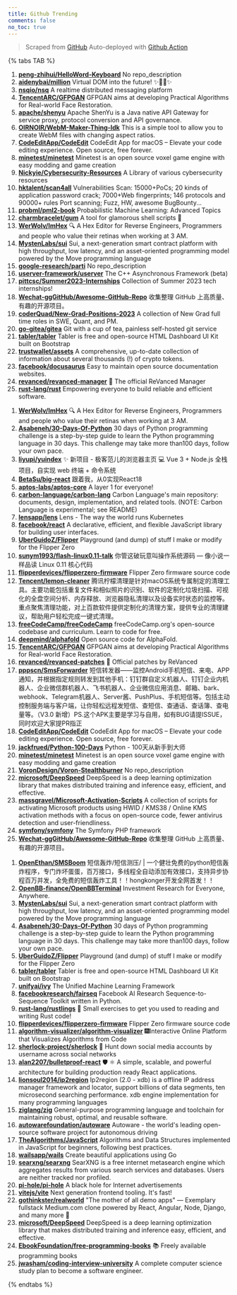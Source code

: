 ```yaml
---
title: Github Trending
comments: false
no_toc: true
---
```


> Scraped from [GitHub](https://github.com/trending)
Auto-deployed with [Github Action](https://docs.github.com/en/actions)

{% tabs TAB %}
<!-- tab Daily -->
1. [**peng-zhihui/HelloWord-Keyboard**](https://github.com/peng-zhihui/HelloWord-Keyboard)
No repo_description
2. [**aidenybai/million**](https://github.com/aidenybai/million)
Virtual DOM into the future! ✨🦁🚀✨
3. [**nsqio/nsq**](https://github.com/nsqio/nsq)
A realtime distributed messaging platform
4. [**TencentARC/GFPGAN**](https://github.com/TencentARC/GFPGAN)
GFPGAN aims at developing Practical Algorithms for Real-world Face Restoration.
5. [**apache/shenyu**](https://github.com/apache/shenyu)
Apache ShenYu is a Java native API Gateway for service proxy, protocol conversion and API governance.
6. [**OIRNOIR/WebM-Maker-Thing-Idk**](https://github.com/OIRNOIR/WebM-Maker-Thing-Idk)
This is a simple tool to allow you to create WebM files with changing aspect ratios.
7. [**CodeEditApp/CodeEdit**](https://github.com/CodeEditApp/CodeEdit)
CodeEdit App for macOS – Elevate your code editing experience. Open source, free forever.
8. [**minetest/minetest**](https://github.com/minetest/minetest)
Minetest is an open source voxel game engine with easy modding and game creation
9. [**Nickyie/Cybersecurity-Resources**](https://github.com/Nickyie/Cybersecurity-Resources)
A Library of various cybersecurity resources
10. [**hktalent/scan4all**](https://github.com/hktalent/scan4all)
Vulnerabilities Scan: 15000+PoCs; 20 kinds of application password crack; 7000+Web fingerprints; 146 protocols and 90000+ rules Port scanning; Fuzz, HW, awesome BugBounty...
11. [**probml/pml2-book**](https://github.com/probml/pml2-book)
Probabilistic Machine Learning: Advanced Topics
12. [**charmbracelet/gum**](https://github.com/charmbracelet/gum)
A tool for glamorous shell scripts 🎀
13. [**WerWolv/ImHex**](https://github.com/WerWolv/ImHex)
🔍 A Hex Editor for Reverse Engineers, Programmers and people who value their retinas when working at 3 AM.
14. [**MystenLabs/sui**](https://github.com/MystenLabs/sui)
Sui, a next-generation smart contract platform with high throughput, low latency, and an asset-oriented programming model powered by the Move programming language
15. [**google-research/parti**](https://github.com/google-research/parti)
No repo_description
16. [**userver-framework/userver**](https://github.com/userver-framework/userver)
The C++ Asynchronous Framework (beta)
17. [**pittcsc/Summer2023-Internships**](https://github.com/pittcsc/Summer2023-Internships)
Collection of Summer 2023 tech internships!
18. [**Wechat-ggGitHub/Awesome-GitHub-Repo**](https://github.com/Wechat-ggGitHub/Awesome-GitHub-Repo)
收集整理 GitHub 上高质量、有趣的开源项目。
19. [**coderQuad/New-Grad-Positions-2023**](https://github.com/coderQuad/New-Grad-Positions-2023)
A collection of New Grad full time roles in SWE, Quant, and PM.
20. [**go-gitea/gitea**](https://github.com/go-gitea/gitea)
Git with a cup of tea, painless self-hosted git service
21. [**tabler/tabler**](https://github.com/tabler/tabler)
Tabler is free and open-source HTML Dashboard UI Kit built on Bootstrap
22. [**trustwallet/assets**](https://github.com/trustwallet/assets)
A comprehensive, up-to-date collection of information about several thousands (!) of crypto tokens.
23. [**facebook/docusaurus**](https://github.com/facebook/docusaurus)
Easy to maintain open source documentation websites.
24. [**revanced/revanced-manager**](https://github.com/revanced/revanced-manager)
💊 The official ReVanced Manager
25. [**rust-lang/rust**](https://github.com/rust-lang/rust)
Empowering everyone to build reliable and efficient software.
<!-- endtab -->
<!-- tab Weekly -->
1. [**WerWolv/ImHex**](https://github.com/WerWolv/ImHex)
🔍 A Hex Editor for Reverse Engineers, Programmers and people who value their retinas when working at 3 AM.
2. [**Asabeneh/30-Days-Of-Python**](https://github.com/Asabeneh/30-Days-Of-Python)
30 days of Python programming challenge is a step-by-step guide to learn the Python programming language in 30 days. This challenge may take more than100 days, follow your own pace.
3. [**liyupi/yuindex**](https://github.com/liyupi/yuindex)
✨ 新项目 - 极客范儿的浏览器主页 💻 Vue 3 + Node.js 全栈项目，自实现 web 终端 + 命令系统
4. [**BetaSu/big-react**](https://github.com/BetaSu/big-react)
跟着我，从0实现React18
5. [**aptos-labs/aptos-core**](https://github.com/aptos-labs/aptos-core)
A layer 1 for everyone!
6. [**carbon-language/carbon-lang**](https://github.com/carbon-language/carbon-lang)
Carbon Language's main repository: documents, design, implementation, and related tools. (NOTE: Carbon Language is experimental; see README)
7. [**lensapp/lens**](https://github.com/lensapp/lens)
Lens - The way the world runs Kubernetes
8. [**facebook/react**](https://github.com/facebook/react)
A declarative, efficient, and flexible JavaScript library for building user interfaces.
9. [**UberGuidoZ/Flipper**](https://github.com/UberGuidoZ/Flipper)
Playground (and dump) of stuff I make or modify for the Flipper Zero
10. [**sunym1993/flash-linux0.11-talk**](https://github.com/sunym1993/flash-linux0.11-talk)
你管这破玩意叫操作系统源码 — 像小说一样品读 Linux 0.11 核心代码
11. [**flipperdevices/flipperzero-firmware**](https://github.com/flipperdevices/flipperzero-firmware)
Flipper Zero firmware source code
12. [**Tencent/lemon-cleaner**](https://github.com/Tencent/lemon-cleaner)
腾讯柠檬清理是针对macOS系统专属制定的清理工具。主要功能包括重复文件和相似照片的识别、软件的定制化垃圾扫描、可视化的全盘空间分析、内存释放、浏览器隐私清理以及设备实时状态的监控等。重点聚焦清理功能，对上百款软件提供定制化的清理方案，提供专业的清理建议，帮助用户轻松完成一键式清理。
13. [**freeCodeCamp/freeCodeCamp**](https://github.com/freeCodeCamp/freeCodeCamp)
freeCodeCamp.org's open-source codebase and curriculum. Learn to code for free.
14. [**deepmind/alphafold**](https://github.com/deepmind/alphafold)
Open source code for AlphaFold.
15. [**TencentARC/GFPGAN**](https://github.com/TencentARC/GFPGAN)
GFPGAN aims at developing Practical Algorithms for Real-world Face Restoration.
16. [**revanced/revanced-patches**](https://github.com/revanced/revanced-patches)
🧩 Official patches by ReVanced
17. [**pppscn/SmsForwarder**](https://github.com/pppscn/SmsForwarder)
短信转发器——监控Android手机短信、来电、APP通知，并根据指定规则转发到其他手机：钉钉群自定义机器人、钉钉企业内机器人、企业微信群机器人、飞书机器人、企业微信应用消息、邮箱、bark、webhook、Telegram机器人、Server酱、PushPlus、手机短信等。包括主动控制服务端与客户端，让你轻松远程发短信、查短信、查通话、查话簿、查电量等。（V3.0 新增）PS.这个APK主要是学习与自用，如有BUG请提ISSUE，同时欢迎大家提PR指正
18. [**CodeEditApp/CodeEdit**](https://github.com/CodeEditApp/CodeEdit)
CodeEdit App for macOS – Elevate your code editing experience. Open source, free forever.
19. [**jackfrued/Python-100-Days**](https://github.com/jackfrued/Python-100-Days)
Python - 100天从新手到大师
20. [**minetest/minetest**](https://github.com/minetest/minetest)
Minetest is an open source voxel game engine with easy modding and game creation
21. [**VoronDesign/Voron-Stealthburner**](https://github.com/VoronDesign/Voron-Stealthburner)
No repo_description
22. [**microsoft/DeepSpeed**](https://github.com/microsoft/DeepSpeed)
DeepSpeed is a deep learning optimization library that makes distributed training and inference easy, efficient, and effective.
23. [**massgravel/Microsoft-Activation-Scripts**](https://github.com/massgravel/Microsoft-Activation-Scripts)
A collection of scripts for activating Microsoft products using HWID / KMS38 / Online KMS activation methods with a focus on open-source code, fewer antivirus detection and user-friendliness.
24. [**symfony/symfony**](https://github.com/symfony/symfony)
The Symfony PHP framework
25. [**Wechat-ggGitHub/Awesome-GitHub-Repo**](https://github.com/Wechat-ggGitHub/Awesome-GitHub-Repo)
收集整理 GitHub 上高质量、有趣的开源项目。
<!-- endtab -->
<!-- tab Monthly -->
1. [**OpenEthan/SMSBoom**](https://github.com/OpenEthan/SMSBoom)
短信轰炸/短信测压/ | 一个健壮免费的python短信轰炸程序，专门炸坏蛋蛋，百万接口，多线程全自动添加有效接口，支持异步协程百万并发，全免费的短信轰炸工具！！hongkonger开发全网首发！！
2. [**OpenBB-finance/OpenBBTerminal**](https://github.com/OpenBB-finance/OpenBBTerminal)
Investment Research for Everyone, Anywhere.
3. [**MystenLabs/sui**](https://github.com/MystenLabs/sui)
Sui, a next-generation smart contract platform with high throughput, low latency, and an asset-oriented programming model powered by the Move programming language
4. [**Asabeneh/30-Days-Of-Python**](https://github.com/Asabeneh/30-Days-Of-Python)
30 days of Python programming challenge is a step-by-step guide to learn the Python programming language in 30 days. This challenge may take more than100 days, follow your own pace.
5. [**UberGuidoZ/Flipper**](https://github.com/UberGuidoZ/Flipper)
Playground (and dump) of stuff I make or modify for the Flipper Zero
6. [**tabler/tabler**](https://github.com/tabler/tabler)
Tabler is free and open-source HTML Dashboard UI Kit built on Bootstrap
7. [**unifyai/ivy**](https://github.com/unifyai/ivy)
The Unified Machine Learning Framework
8. [**facebookresearch/fairseq**](https://github.com/facebookresearch/fairseq)
Facebook AI Research Sequence-to-Sequence Toolkit written in Python.
9. [**rust-lang/rustlings**](https://github.com/rust-lang/rustlings)
🦀 Small exercises to get you used to reading and writing Rust code!
10. [**flipperdevices/flipperzero-firmware**](https://github.com/flipperdevices/flipperzero-firmware)
Flipper Zero firmware source code
11. [**algorithm-visualizer/algorithm-visualizer**](https://github.com/algorithm-visualizer/algorithm-visualizer)
🎆Interactive Online Platform that Visualizes Algorithms from Code
12. [**sherlock-project/sherlock**](https://github.com/sherlock-project/sherlock)
🔎 Hunt down social media accounts by username across social networks
13. [**alan2207/bulletproof-react**](https://github.com/alan2207/bulletproof-react)
🛡️ ⚛️ A simple, scalable, and powerful architecture for building production ready React applications.
14. [**lionsoul2014/ip2region**](https://github.com/lionsoul2014/ip2region)
Ip2region (2.0 - xdb) is a offline IP address manager framework and locator, support billions of data segments, ten microsecond searching performance. xdb engine implementation for many programming languages
15. [**ziglang/zig**](https://github.com/ziglang/zig)
General-purpose programming language and toolchain for maintaining robust, optimal, and reusable software.
16. [**autowarefoundation/autoware**](https://github.com/autowarefoundation/autoware)
Autoware - the world's leading open-source software project for autonomous driving
17. [**TheAlgorithms/JavaScript**](https://github.com/TheAlgorithms/JavaScript)
Algorithms and Data Structures implemented in JavaScript for beginners, following best practices.
18. [**wailsapp/wails**](https://github.com/wailsapp/wails)
Create beautiful applications using Go
19. [**searxng/searxng**](https://github.com/searxng/searxng)
SearXNG is a free internet metasearch engine which aggregates results from various search services and databases. Users are neither tracked nor profiled.
20. [**pi-hole/pi-hole**](https://github.com/pi-hole/pi-hole)
A black hole for Internet advertisements
21. [**vitejs/vite**](https://github.com/vitejs/vite)
Next generation frontend tooling. It's fast!
22. [**gothinkster/realworld**](https://github.com/gothinkster/realworld)
"The mother of all demo apps" — Exemplary fullstack Medium.com clone powered by React, Angular, Node, Django, and many more 🏅
23. [**microsoft/DeepSpeed**](https://github.com/microsoft/DeepSpeed)
DeepSpeed is a deep learning optimization library that makes distributed training and inference easy, efficient, and effective.
24. [**EbookFoundation/free-programming-books**](https://github.com/EbookFoundation/free-programming-books)
📚 Freely available programming books
25. [**jwasham/coding-interview-university**](https://github.com/jwasham/coding-interview-university)
A complete computer science study plan to become a software engineer.
<!-- endtab -->
{% endtabs %}
